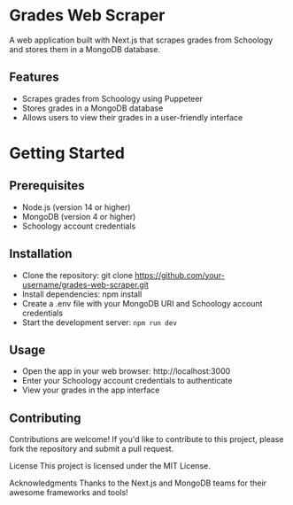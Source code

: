# Grades Web Scraper

A web application built with Next.js that scrapes grades from Schoology and stores them in a MongoDB database.

## Features

- Scrapes grades from Schoology using Puppeteer
- Stores grades in a MongoDB database
- Allows users to view their grades in a user-friendly interface

# Getting Started

## Prerequisites

- Node.js (version 14 or higher)
- MongoDB (version 4 or higher)
- Schoology account credentials

## Installation

- Clone the repository: git clone https://github.com/your-username/grades-web-scraper.git
- Install dependencies: npm install
- Create a .env file with your MongoDB URI and Schoology account credentials
- Start the development server: ``` npm run dev ```

## Usage

- Open the app in your web browser: http://localhost:3000
- Enter your Schoology account credentials to authenticate
- View your grades in the app interface

## Contributing

Contributions are welcome! If you'd like to contribute to this project, please fork the repository and submit a pull request.

License
This project is licensed under the MIT License.

Acknowledgments
Thanks to the Next.js and MongoDB teams for their awesome frameworks and tools!
